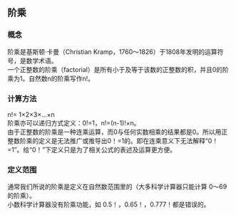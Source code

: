 ## 阶乘
### 概念
阶乘是基斯顿·卡曼（Christian Kramp，1760～1826）于1808年发明的运算符号，是数学术语。    
一个正整数的阶乘（factorial）是所有小于及等于该数的正整数的积，并且0的阶乘为1。自然数n的阶乘写作n!。    
### 计算方法  
n!= 1×2×3×...×n   
阶乘亦可以递归方式定义：0!=1，n!=(n-1)!×n。   
由于正整数的阶乘是一种连乘运算，而0与任何实数相乘的结果都是0。所以用正整数阶乘的定义是无法推广或推导出0！=1的。即在连乘意义下无法解释“0！=1”。给“0！”下定义只是为了相关公式的表述及运算更方便。   
### 定义范围 
通常我们所说的阶乘是定义在自然数范围里的（大多科学计算器只能计算 0～69 的阶乘）。   
小数科学计算器没有阶乘功能，如 0.5！，0.65！，0.777！都是错误的。    